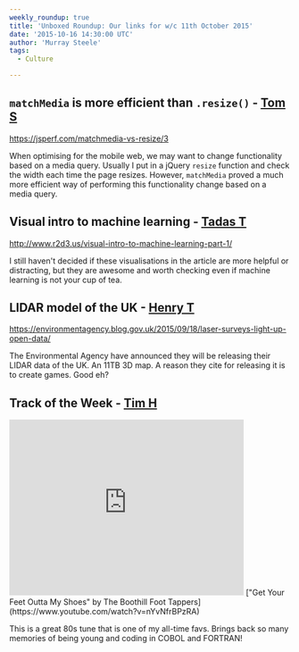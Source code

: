 ```yaml
---
weekly_roundup: true
title: 'Unboxed Roundup: Our links for w/c 11th October 2015'
date: '2015-10-16 14:30:00 UTC'
author: 'Murray Steele'
tags:
  - Culture

---
```


## `matchMedia` is more efficient than `.resize()` - [Tom S](http://www.unboxedconsulting.com/people/tom-sabin)

https://jsperf.com/matchmedia-vs-resize/3

When optimising for the mobile web, we may want to change functionality based on a media query. Usually I put in a jQuery `resize` function and check the width each time the page resizes. However, `matchMedia` proved a much more efficient way of performing this functionality change based on a media query.

## Visual intro to machine learning - [Tadas T](https://twitter.com/tadas_t)

http://www.r2d3.us/visual-intro-to-machine-learning-part-1/

I still haven't decided if these visualisations in the article are more helpful or distracting, but they are awesome and worth checking even if machine learning is not your cup of tea.

## LIDAR model of the UK - [Henry T](http://www.unboxedconsulting.com/people/henry-turner)

https://environmentagency.blog.gov.uk/2015/09/18/laser-surveys-light-up-open-data/

The Environmental Agency have announced they will be releasing their LIDAR data of the UK. An 11TB 3D map. A reason they cite for releasing it is to create games. Good eh?

## Track of the Week - [Tim H](/people/tim-higgins)

<iframe width="420" height="315" src="https://www.youtube.com/embed/nYvNfrBPzRA" frameborder="0" allowfullscreen></iframe>
["Get Your Feet Outta My Shoes" by The Boothill Foot Tappers](https://www.youtube.com/watch?v=nYvNfrBPzRA)

This is a great 80s tune that is one of my all-time favs. Brings back so many memories of being young and coding in COBOL and FORTRAN!
